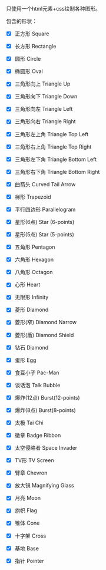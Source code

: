只使用一个html元素+css绘制各种图形。

包含的形状：

- [x] 正方形 Square 

- [x] 长方形 Rectangle 

- [x] 圆形 Circle 

- [x] 椭圆形 Oval 

- [x] 三角形向上 Triangle Up 

- [x] 三角形向下 Triangle Down 

- [x] 三角形向左 Triangle Left 

- [x] 三角形向右 Triangle Right 

- [x] 三角形左上角 Triangle Top Left 

- [x] 三角形右上角 Triangle Top Right 

- [x] 三角形左下角 Triangle Bottom Left 

- [x] 三角形右下角 Triangle Bottom Right 

- [x] 曲箭头 Curved Tail Arrow 

- [x] 梯形 Trapezoid 

- [x] 平行四边形 Parallelogram 

- [x] 星形(6点) Star (6-points) 

- [x] 星形(5点) Star (5-points) 

- [x] 五角形 Pentagon

- [x] 六角形 Hexagon 

- [x] 八角形 Octagon 

- [x] 心形 Heart 

- [x] 无限形 Infinity 

- [x] 菱形 Diamond 

- [x] 菱形(窄) Diamond Narrow 

- [x] 菱形(盾) Diamond Shield 

- [x] 钻石 Diamond 

- [x] 蛋形 Egg 

- [x] 食豆小子 Pac-Man 

- [x] 谈话泡 Talk Bubble 

- [x] 爆炸(12点) Burst(12-points) 

- [x] 爆炸(8点) Burst(8-points) 

- [x] 太极 Tai Chi 

- [x] 徽章 Badge Ribbon 

- [x] 太空侵略者 Space Invader 

- [x] TV形 TV Screen 

- [x] 臂章 Chevron 

- [x] 放大镜 Magnifying Glass 

- [x] 月亮 Moon 

- [x] 旗帜 Flag 

- [x] 锥体 Cone 

- [x] 十字架 Cross 

- [x] 基地 Base 

- [x] 指针 Pointer 
